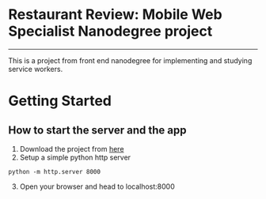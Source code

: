 # Restaurant Review: Mobile Web Specialist Nanodegree project
---

This is a project from front end nanodegree for implementing and studying service workers.

# Getting Started

## How to start the server and the app
1. Download the project  from [here](https://github.com/shivendrarox/restaurant-app)
2. Setup a simple python http server
```
python -m http.server 8000
```
3. Open your browser and head to localhost:8000
